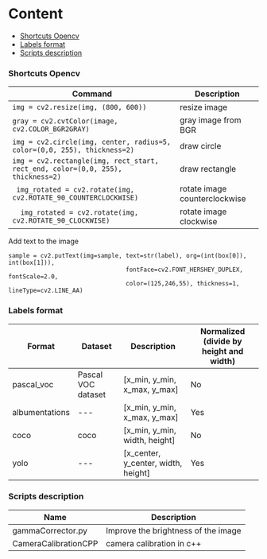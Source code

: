 # Content
- [Shortcuts Opencv](#Shortcuts-opencv)
- [Labels format](#Labels-format)
- [Scripts description](#Scripts-description)

### Shortcuts Opencv
| Command | Description |
| --- | --- |
| `img = cv2.resize(img, (800, 600))` | resize image
| `gray = cv2.cvtColor(image, cv2.COLOR_BGR2GRAY)` | gray image from BGR |
| `img = cv2.circle(img, center, radius=5, color=(0,0, 255), thickness=2)` | draw circle |
| `img = cv2.rectangle(img, rect_start, rect_end, color=(0,0, 255), thickness=2)` | draw rectangle |
| ` img_rotated = cv2.rotate(img, cv2.ROTATE_90_COUNTERCLOCKWISE)` | rotate image counterclockwise |
|`  img_rotated = cv2.rotate(img, cv2.ROTATE_90_CLOCKWISE)` | rotate image clockwise |

Add text to the image
```
sample = cv2.putText(img=sample, text=str(label), org=(int(box[0]), int(box[1])),
                                 fontFace=cv2.FONT_HERSHEY_DUPLEX, fontScale=2.0,
                                 color=(125,246,55), thickness=1, lineType=cv2.LINE_AA)
```

### Labels format
| Format | Dataset | Description | Normalized (divide by height and width) |
| --- | --- | --- | --- |
| pascal_voc |  Pascal VOC dataset | [x_min, y_min, x_max, y_max] | No |
| albumentations | ---| [x_min, y_min, x_max, y_max] | Yes |
| coco | coco | [x_min, y_min, width, height] | No |
| yolo | --- | [x_center, y_center, width, height] | Yes | 



### Scripts description
| Name | Description |
| --- | --- |
| gammaCorrector.py | Improve the brightness of the image |
| CameraCalibrationCPP | camera calibration  in c++ |



